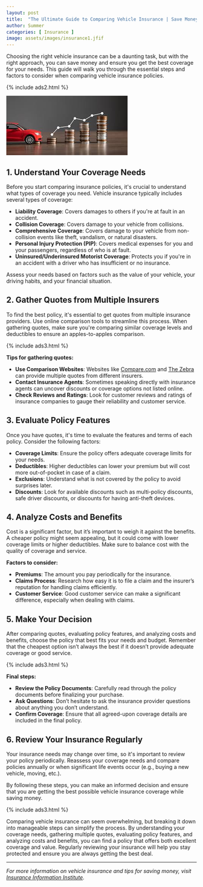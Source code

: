 ```yaml
---
layout: post
title:  "The Ultimate Guide to Comparing Vehicle Insurance | Save Money and Get the Best Coverage"
author: Summer
categories: [ Insurance ]
image: assets/images/insurance1.jfif
---
```

Choosing the right vehicle insurance can be a daunting task, but with the right approach, you can save money and ensure you get the best coverage for your needs. This guide will walk you through the essential steps and factors to consider when comparing vehicle insurance policies.

{% include ads2.html %}

![Insurance](/assets/images/insurance1.jfif)

## 1. Understand Your Coverage Needs

Before you start comparing insurance policies, it's crucial to understand what types of coverage you need. Vehicle insurance typically includes several types of coverage:

- **Liability Coverage**: Covers damages to others if you're at fault in an accident.
- **Collision Coverage**: Covers damage to your vehicle from collisions.
- **Comprehensive Coverage**: Covers damage to your vehicle from non-collision events like theft, vandalism, or natural disasters.
- **Personal Injury Protection (PIP)**: Covers medical expenses for you and your passengers, regardless of who is at fault.
- **Uninsured/Underinsured Motorist Coverage**: Protects you if you're in an accident with a driver who has insufficient or no insurance.

Assess your needs based on factors such as the value of your vehicle, your driving habits, and your financial situation.

## 2. Gather Quotes from Multiple Insurers

To find the best policy, it's essential to get quotes from multiple insurance providers. Use online comparison tools to streamline this process. When gathering quotes, make sure you're comparing similar coverage levels and deductibles to ensure an apples-to-apples comparison.

{% include ads3.html %}

**Tips for gathering quotes:**
- **Use Comparison Websites**: Websites like [Compare.com](https://www.compare.com) and [The Zebra](https://www.thezebra.com) can provide multiple quotes from different insurers.
- **Contact Insurance Agents**: Sometimes speaking directly with insurance agents can uncover discounts or coverage options not listed online.
- **Check Reviews and Ratings**: Look for customer reviews and ratings of insurance companies to gauge their reliability and customer service.

## 3. Evaluate Policy Features

Once you have quotes, it's time to evaluate the features and terms of each policy. Consider the following factors:

- **Coverage Limits**: Ensure the policy offers adequate coverage limits for your needs.
- **Deductibles**: Higher deductibles can lower your premium but will cost more out-of-pocket in case of a claim.
- **Exclusions**: Understand what is not covered by the policy to avoid surprises later.
- **Discounts**: Look for available discounts such as multi-policy discounts, safe driver discounts, or discounts for having anti-theft devices.

## 4. Analyze Costs and Benefits

Cost is a significant factor, but it’s important to weigh it against the benefits. A cheaper policy might seem appealing, but it could come with lower coverage limits or higher deductibles. Make sure to balance cost with the quality of coverage and service.

**Factors to consider:**
- **Premiums**: The amount you pay periodically for the insurance.
- **Claims Process**: Research how easy it is to file a claim and the insurer’s reputation for handling claims efficiently.
- **Customer Service**: Good customer service can make a significant difference, especially when dealing with claims.

## 5. Make Your Decision

After comparing quotes, evaluating policy features, and analyzing costs and benefits, choose the policy that best fits your needs and budget. Remember that the cheapest option isn’t always the best if it doesn’t provide adequate coverage or good service.

{% include ads3.html %}

**Final steps:**
- **Review the Policy Documents**: Carefully read through the policy documents before finalizing your purchase.
- **Ask Questions**: Don’t hesitate to ask the insurance provider questions about anything you don’t understand.
- **Confirm Coverage**: Ensure that all agreed-upon coverage details are included in the final policy.

## 6. Review Your Insurance Regularly

Your insurance needs may change over time, so it's important to review your policy periodically. Reassess your coverage needs and compare policies annually or when significant life events occur (e.g., buying a new vehicle, moving, etc.).

By following these steps, you can make an informed decision and ensure that you are getting the best possible vehicle insurance coverage while saving money.

{% include ads3.html %}

Comparing vehicle insurance can seem overwhelming, but breaking it down into manageable steps can simplify the process. By understanding your coverage needs, gathering multiple quotes, evaluating policy features, and analyzing costs and benefits, you can find a policy that offers both excellent coverage and value. Regularly reviewing your insurance will help you stay protected and ensure you are always getting the best deal.

---

*For more information on vehicle insurance and tips for saving money, visit [Insurance Information Institute](https://www.iii.org).* 
